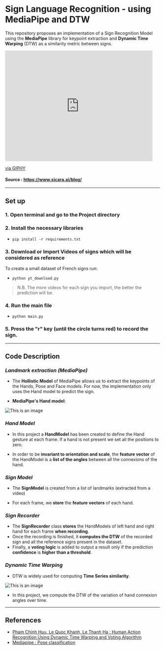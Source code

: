 # Sign Language Recognition - using MediaPipe and DTW

This repository proposes an implementation of a Sign Recognition Model using the **MediaPipe** library 
for keypoint extraction and **Dynamic Time Warping** (DTW) as a similarity metric between signs.

<iframe src="https://giphy.com/embed/4xQRRkUOgxox6ltTWs" width="480" height="360" frameBorder="0" class="giphy-embed" allowFullScreen></iframe><p><a href="https://giphy.com/gifs/4xQRRkUOgxox6ltTWs">via GIPHY</a></p>

#### Source : https://www.sicara.ai/blog/
___

## Set up

### 1. Open terminal and go to the Project directory

### 2. Install the necessary libraries

- ` pip install -r requirements.txt `

### 3. Download or Import Videos of signs which will be considered as reference
To create a small dataset of French signs run:

- ` python yt_download.py `
> N.B. The more videos for each sign you import, the better the prediction will be.

### 4. Run the main file

- ` python main.py `

### 5. Press the "r" key (until the circle turns red) to record the sign. 

___
## Code Description

### *Landmark extraction (MediaPipe)*

- The **Hollistic Model** of MediaPipe allows us to extract the keypoints of the Hands, Pose and Face models.
For now, the implementation only uses the Hand model to predict the sign.


- **MediaPipe's Hand model**:

![This is an image](https://google.github.io/mediapipe/images/mobile/hand_landmarks.png)


### *Hand Model*

- In this project a **HandModel** has been created to define the Hand gesture at each frame. 
If a hand is not present we set all the positions to zero.

- In order to be **invariant to orientation and scale**, the **feature vector** of the
HandModel is a **list of the angles** between all the connexions of the hand.

### *Sign Model*

- The **SignModel** is created from a list of landmarks (extracted from a video)

- For each frame, we **store** the **feature vectors** of each hand.

### *Sign Recorder*

- The **SignRecorder** class **stores** the HandModels of left hand and right hand for each frame **when recording**.
- Once the recording is finished, it **computes the DTW** of the recorded sign and 
all the reference signs present in the dataset.
- Finally, a **voting logic** is added to output a result only if the prediction **confidence** is **higher than a threshold**.

### *Dynamic Time Warping*

-  DTW is widely used for computing **Time Series similarity**.

![This is an image](https://www.researchgate.net/profile/Andrea-Cannata/publication/233751236/figure/fig4/AS:300128591204353@1448567640170/Difference-between-DTW-distance-and-Euclidean-distance-green-lines-represent-mapping.png)

- In this project, we compute the DTW of the variation of hand connexion angles over time.

___

## References

 - [Pham Chinh Huu, Le Quoc Khanh, Le Thanh Ha : Human Action Recognition Using Dynamic Time Warping and Voting Algorithm](https://www.researchgate.net/publication/290440452)
 - [Mediapipe : Pose classification](https://google.github.io/mediapipe/solutions/pose_classification.html)
